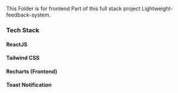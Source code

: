 This Folder is for frontend Part of this full stack project Lightweight-feedback-system.

### Tech Stack

#### ReactJS
#### Tailwind CSS
#### Recharts (Frontend)
#### Toast Notification




